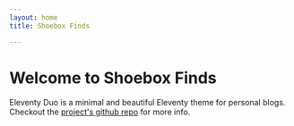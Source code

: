```yaml
---
layout: home
title: Shoebox Finds

---
```

# Welcome to Shoebox Finds

Eleventy Duo is a minimal and beautiful Eleventy theme for personal blogs. Checkout the [project's github repo](https://github.com/yinkakun/eleventy-duo) for more info.